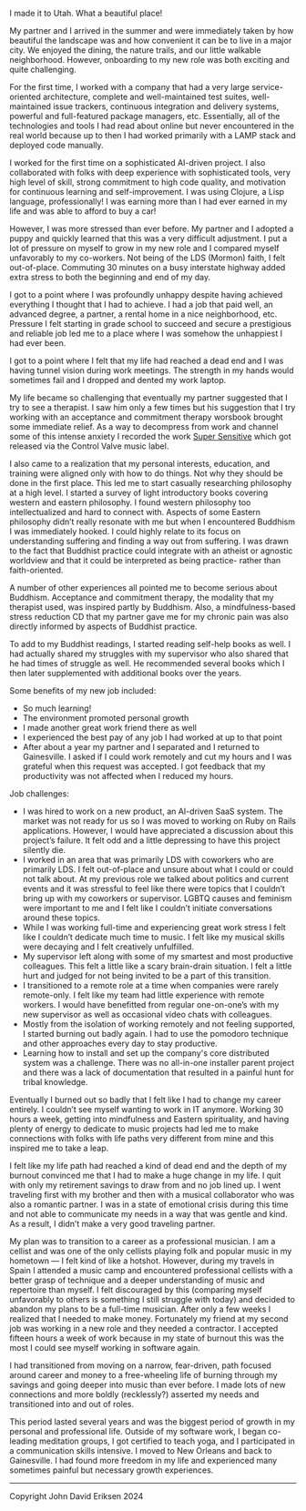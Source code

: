 I made it to Utah. What a beautiful place!

My partner and I arrived in the summer and were immediately taken by how beautiful the landscape was and how convenient it can be to live in a major city. We enjoyed the dining, the nature trails, and our little walkable neighborhood. However, onboarding to my new role was both exciting and quite challenging.

For the first time, I worked with a company that had a very large service-oriented architecture, complete and well-maintained test suites, well-maintained issue trackers, continuous integration and delivery systems, powerful and full-featured package managers, etc. Essentially, all of the technologies and tools I had read about online but never encountered in the real world because up to then I had worked primarily with a LAMP stack and deployed code manually.

I worked for the first time on a sophisticated AI-driven project. I also collaborated with folks with deep experience with sophisticated tools, very high level of skill, strong commitment to high code quality, and motivation for continuous learning and self-improvement. I was using Clojure, a Lisp language, professionally! I was earning more than I had ever earned in my life and was able to afford to buy a car!

However, I was more stressed than ever before. My partner and I adopted a puppy and quickly learned that this was a very difficult adjustment. I put a lot of pressure on myself to grow in my new role and I compared myself unfavorably to my co-workers. Not being of the LDS (Mormon) faith, I felt out-of-place. Commuting 30 minutes on a busy interstate highway added extra stress to both the beginning and end of my day.

I got to a point where I was profoundly unhappy despite having achieved everything I thought that I had to achieve. I had a job that paid well, an advanced degree, a partner, a rental home in a nice neighborhood, etc. Pressure I felt starting in grade school to succeed and secure a prestigious and reliable job led me to a place where I was somehow the unhappiest I had ever been.

I got to a point where I felt that my life had reached a dead end and I was having tunnel vision during work meetings. The strength in my hands would sometimes fail and I dropped and dented my work laptop.

My life became so challenging that eventually my partner suggested that I try to see a therapist. I saw him only a few times but his suggestion that I try working with an acceptance and commitment therapy worsbook brought some immediate relief. As a way to decompress from work and channel some of this intense anxiety I recorded the work [Super Sensitive](https://controlvalve1.bandcamp.com/album/super-sensitive) which got released via the Control Valve music label.

I also came to a realization that my personal interests, education, and training were aligned only with how to do things. Not why they should be done in the first place. This led me to start casually researching philosophy at a high level. I started a survey of light introductory books covering western and eastern philosophy. I found western philosophy too intellectualized and hard to connect with. Aspects of some Eastern philosophy didn’t really resonate with me but when I encountered Buddhism I was immediately hooked. I could highly relate to its focus on understanding suffering and finding a way out from suffering. I was drawn to the fact that Buddhist practice could integrate with an atheist or agnostic worldview and that it could be interpreted as being practice- rather than faith-oriented.

A number of other experiences all pointed me to become serious about Buddhism. Acceptance and commitment therapy, the modality that my therapist used, was inspired partly by Buddhism. Also, a mindfulness-based stress reduction CD that my partner gave me for my chronic pain was also directly informed by aspects of Buddhist practice.

To add to my Buddhist readings, I started reading self-help books as well. I had actually shared my struggles with my supervisor who also shared that he had times of struggle as well. He recommended several books which I then later supplemented with additional books over the years.

Some benefits of my new job included:

- So much learning!
- The environment promoted personal growth
- I made another great work friend there as well
- I experienced the best pay of any job I had worked at up to that point
- After about a year my partner and I separated and I returned to Gainesville. I asked if I could work remotely and cut my hours and I was grateful when this request was accepted. I got feedback that my productivity was not affected when I reduced my hours.

Job challenges:

- I was hired to work on a new product, an AI-driven SaaS system. The market was not ready for us so I was moved to working on Ruby on Rails applications. However, I would have appreciated a discussion about this project’s failure. It felt odd and a little depressing to have this project silently die.
- I worked in an area that was primarily LDS with coworkers who are primarily LDS. I felt out-of-place and unsure about what I could or could not talk about. At my previous role we talked about politics and current events and it was stressful to feel like there were topics that I couldn’t bring up with my coworkers or supervisor. LGBTQ causes and feminism were important to me and I felt like I couldn’t initiate conversations around these topics.
- While I was working full-time and experiencing great work stress I felt like I couldn’t dedicate much time to music. I felt like my musical skills were decaying and I felt creatively unfulfilled.
- My supervisor left along with some of my smartest and most productive colleagues. This felt a little like a scary brain-drain situation. I felt a little hurt and judged for not being invited to be a part of this transition.
- I transitioned to a remote role at a time when companies were rarely remote-only. I felt like my team had little experience with remote workers. I would have benefitted from regular one-on-one’s with my new supervisor as well as occasional video chats with colleagues.
- Mostly from the isolation of working remotely and not feeling supported, I started burning out badly again. I had to use the pomodoro technique and other approaches every day to stay productive.
- Learning how to install and set up the company's core distributed system was a challenge. There was no all-in-one installer parent project and there was a lack of documentation that resulted in a painful hunt for tribal knowledge.

Eventually I burned out so badly that I felt like I had to change my career entirely. I couldn’t see myself wanting to work in IT anymore. Working 30 hours a week, getting into mindfulness and Eastern spirituality, and having plenty of energy to dedicate to music projects had led me to make connections with folks with life paths very different from mine and this inspired me to take a leap.

I felt like my life path had reached a kind of dead end and the depth of my burnout convinced me that I had to make a huge change in my life. I quit with only my retirement savings to draw from and no job lined up. I went traveling first with my brother and then with a musical collaborator who was also a romantic partner. I was in a state of emotional crisis during this time and not able to communicate my needs in a way that was gentle and kind. As a result, I didn’t make a very good traveling partner.

My plan was to transition to a career as a professional musician. I am a cellist and was one of the only cellists playing folk and popular music in my hometown — I felt kind of like a hotshot. However, during my travels in Spain I attended a music camp and encountered professional cellists with a better grasp of technique and a deeper understanding of music and repertoire than myself. I felt discouraged by this (comparing myself unfavorably to others is something I still struggle with today) and decided to abandon my plans to be a full-time musician. After only a few weeks I realized that I needed to make money. Fortunately my friend at my second job was working in a new role and they needed a contractor. I accepted fifteen hours a week of work because in my state of burnout this was the most I could see myself working in software again.

I had transitioned from moving on a narrow, fear-driven, path focused around career and money to a free-wheeling life of burning through my savings and going deeper into music than ever before. I made lots of new connections and more boldly (recklessly?) asserted my needs and transitioned into and out of roles.

This period lasted several years and was the biggest period of growth in my personal and professional life. Outside of my software work, I began co-leading meditation groups, I got certified to teach yoga, and I participated in a communication skills intensive. I moved to New Orleans and back to Gainesville. I had found more freedom in my life and experienced many sometimes painful but necessary growth experiences.

---

Copyright John David Eriksen 2024
